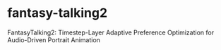 # fantasy-talking2
FantasyTalking2: Timestep-Layer Adaptive Preference Optimization for Audio-Driven Portrait Animation
